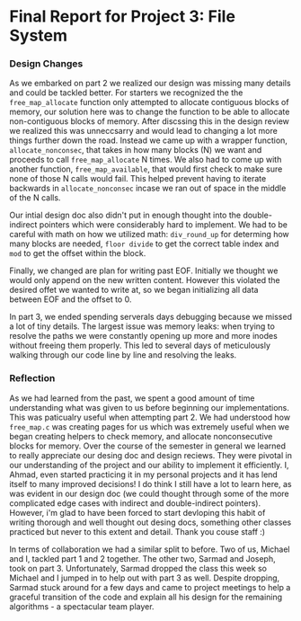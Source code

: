 Final Report for Project 3: File System
=======================================

### Design Changes

As we embarked on part 2 we realized our design was missing many details and could be tackled better. For starters we recognized the the `free_map_allocate` function only attempted to allocate contiguous blocks of memory, our solution here was to change the function to be able to allocate non-contiguous blocks of memory. After discssing this in the design review we realized this was unneccsarry and would lead to changing a lot more things further down the road. Instead we came up with a wrapper function, `allocate_nonconsec`, that takes in how many blocks (N) we want and proceeds to call `free_map_allocate` N times. We also had to come up with another function, `free_map_available`, that would first check to make sure none of those N calls would fail. This helped prevent having to iterate backwards in `allocate_nonconsec` incase we ran out of space in the middle of the N calls. 

Our intial design doc also didn't put in enough thought into the double-indirect pointers which were considerably hard to implement. We had to be careful with math on how we utilized math: `div_round_up` for determing how many blocks are needed, `floor divide` to get the correct table index and `mod` to get the offset within the block.

Finally, we changed are plan for writing past EOF. Initially we thought we would only append on the new written content. However this violated the desired offet we wanted to write at, so we began initializing all data between EOF and the offset to 0. 

In part 3, we ended spending serverals days debugging because we missed a lot of tiny details. The largest issue was memory leaks: when trying to resolve the paths we were constantly opening up more and more inodes without freeing them properly. This led to several days of meticulously walking through our code line by line and resolving the leaks. 

### Reflection

As we had learned from the past, we spent a good amount of time understanding what was given to us before beginning our implementations. This was paticualry useful when attempting part 2. We had understood how `free_map.c` was creating pages for us which was extremely useful when we began creating helpers to check memory, and allocate nonconsecutive blocks for memory. Over the course of the semester in general we learned to really appreciate our desing doc and design reciews. They were pivotal in our understanding of the project and our ability to implement it efficiently. I, Ahmad, even started practicing it in my personal projects and it has lend itself to many improved decisions! I do think I still have a lot to learn here, as was evident in our design doc (we could thought through some of the more complicated edge cases with indirect and double-indirect pointers). However, i'm glad to have been forced to start devloping this habit of writing thorough and well thought out desing docs, something other classes practiced but never to this extent and detail. Thank you couse staff :) 

In terms of collaboration we had a similar split to before. Two of us, Michael and I, tackled part 1 and 2 together. The other two, Sarmad and Joseph, took on part 3. Unfortunately, Sarmad dropped the class this week so Michael and I jumped in to help out with part 3 as well. Despite dropping, Sarmad stuck around for a few days and came to project meetings to help a graceful transition of the code and explain all his design for the remaining algorithms - a spectacular team player.
